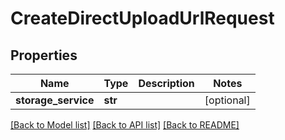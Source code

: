 # CreateDirectUploadUrlRequest

## Properties
Name | Type | Description | Notes
------------ | ------------- | ------------- | -------------
**storage_service** | **str** |  | [optional] 

[[Back to Model list]](../README.md#documentation-for-models) [[Back to API list]](../README.md#documentation-for-api-endpoints) [[Back to README]](../README.md)

